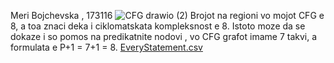 Meri Bojchevska , 173116
![CFG drawio (2)](https://github.com/mrbjcvsk/SI_2023_lab2_173116/assets/127840817/7e7ec86d-9f14-4a1b-8f2d-51d7e68cf943)
Brojot na regioni vo mojot CFG e 8, a toa znaci deka i ciklomatskata kompleksnost e 8. Istoto moze da se dokaze i so pomos na predikatnite nodovi , vo CFG grafot imame 7 takvi, a formulata e P+1 = 7+1 = 8. 
[EveryStatement.csv](https://github.com/mrbjcvsk/SI_2023_lab2_173116/files/11617360/EveryStatement.csv)
